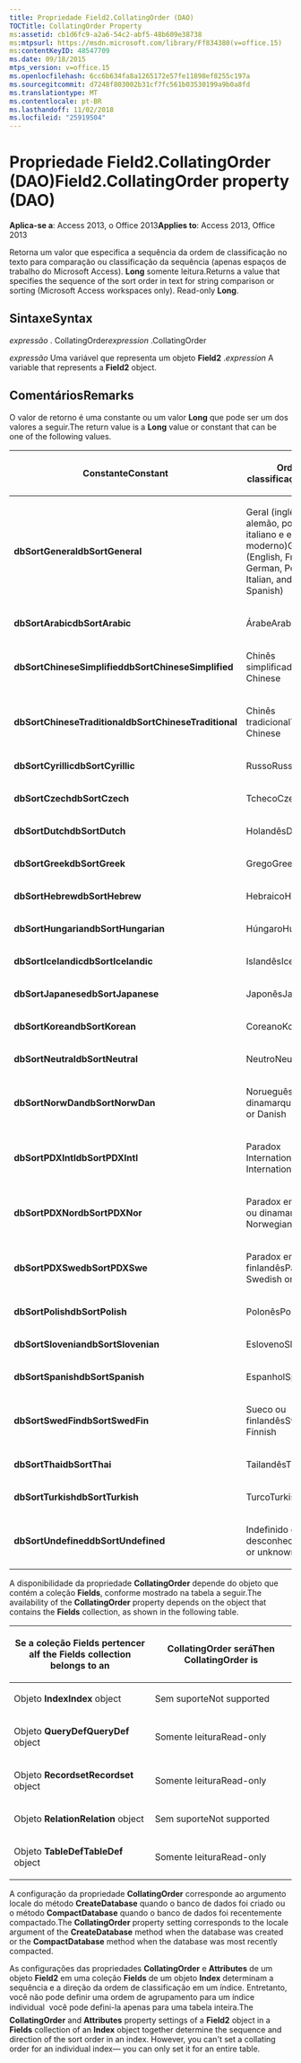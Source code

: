 ```yaml
---
title: Propriedade Field2.CollatingOrder (DAO)
TOCTitle: CollatingOrder Property
ms:assetid: cb1d6fc9-a2a6-54c2-abf5-48b609e38738
ms:mtpsurl: https://msdn.microsoft.com/library/Ff834380(v=office.15)
ms:contentKeyID: 48547709
ms.date: 09/18/2015
mtps_version: v=office.15
ms.openlocfilehash: 6cc6b634fa8a1265172e57fe11898ef8255c197a
ms.sourcegitcommit: d7248f803002b31cf7fc561b03530199a9b0a8fd
ms.translationtype: MT
ms.contentlocale: pt-BR
ms.lasthandoff: 11/02/2018
ms.locfileid: "25919504"
---
```

# <a name="field2collatingorder-property-dao"></a><span data-ttu-id="b073d-102">Propriedade Field2.CollatingOrder (DAO)</span><span class="sxs-lookup"><span data-stu-id="b073d-102">Field2.CollatingOrder property (DAO)</span></span>


<span data-ttu-id="b073d-103">**Aplica-se a**: Access 2013, o Office 2013</span><span class="sxs-lookup"><span data-stu-id="b073d-103">**Applies to**: Access 2013, Office 2013</span></span>

<span data-ttu-id="b073d-p101">Retorna um valor que especifica a sequência da ordem de classificação no texto para comparação ou classificação da sequência (apenas espaços de trabalho do Microsoft Access). **Long** somente leitura.</span><span class="sxs-lookup"><span data-stu-id="b073d-p101">Returns a value that specifies the sequence of the sort order in text for string comparison or sorting (Microsoft Access workspaces only). Read-only **Long**.</span></span>

## <a name="syntax"></a><span data-ttu-id="b073d-106">Sintaxe</span><span class="sxs-lookup"><span data-stu-id="b073d-106">Syntax</span></span>

<span data-ttu-id="b073d-107">*expressão* . CollatingOrder</span><span class="sxs-lookup"><span data-stu-id="b073d-107">*expression* .CollatingOrder</span></span>

<span data-ttu-id="b073d-108">*expressão* Uma variável que representa um objeto **Field2** .</span><span class="sxs-lookup"><span data-stu-id="b073d-108">*expression* A variable that represents a **Field2** object.</span></span>

## <a name="remarks"></a><span data-ttu-id="b073d-109">Comentários</span><span class="sxs-lookup"><span data-stu-id="b073d-109">Remarks</span></span>

<span data-ttu-id="b073d-110">O valor de retorno é uma constante ou um valor **Long** que pode ser um dos valores a seguir.</span><span class="sxs-lookup"><span data-stu-id="b073d-110">The return value is a **Long** value or constant that can be one of the following values.</span></span>

<table>
<colgroup>
<col style="width: 50%" />
<col style="width: 50%" />
</colgroup>
<thead>
<tr class="header">
<th><p><span data-ttu-id="b073d-111">Constante</span><span class="sxs-lookup"><span data-stu-id="b073d-111">Constant</span></span></p></th>
<th><p><span data-ttu-id="b073d-112">Ordem de classificação</span><span class="sxs-lookup"><span data-stu-id="b073d-112">Sort order</span></span></p></th>
</tr>
</thead>
<tbody>
<tr class="odd">
<td><p><span data-ttu-id="b073d-113"><strong>dbSortGeneral</strong></span><span class="sxs-lookup"><span data-stu-id="b073d-113"><strong>dbSortGeneral</strong></span></span></p></td>
<td><p><span data-ttu-id="b073d-114">Geral (inglês, francês, alemão, português, italiano e espanhol moderno)</span><span class="sxs-lookup"><span data-stu-id="b073d-114">General (English, French, German, Portuguese, Italian, and Modern Spanish)</span></span></p></td>
</tr>
<tr class="even">
<td><p><span data-ttu-id="b073d-115"><strong>dbSortArabic</strong></span><span class="sxs-lookup"><span data-stu-id="b073d-115"><strong>dbSortArabic</strong></span></span></p></td>
<td><p><span data-ttu-id="b073d-116">Árabe</span><span class="sxs-lookup"><span data-stu-id="b073d-116">Arabic</span></span></p></td>
</tr>
<tr class="odd">
<td><p><span data-ttu-id="b073d-117"><strong>dbSortChineseSimplified</strong></span><span class="sxs-lookup"><span data-stu-id="b073d-117"><strong>dbSortChineseSimplified</strong></span></span></p></td>
<td><p><span data-ttu-id="b073d-118">Chinês simplificado</span><span class="sxs-lookup"><span data-stu-id="b073d-118">Simplified Chinese</span></span></p></td>
</tr>
<tr class="even">
<td><p><span data-ttu-id="b073d-119"><strong>dbSortChineseTraditional</strong></span><span class="sxs-lookup"><span data-stu-id="b073d-119"><strong>dbSortChineseTraditional</strong></span></span></p></td>
<td><p><span data-ttu-id="b073d-120">Chinês tradicional</span><span class="sxs-lookup"><span data-stu-id="b073d-120">Traditional Chinese</span></span></p></td>
</tr>
<tr class="odd">
<td><p><span data-ttu-id="b073d-121"><strong>dbSortCyrillic</strong></span><span class="sxs-lookup"><span data-stu-id="b073d-121"><strong>dbSortCyrillic</strong></span></span></p></td>
<td><p><span data-ttu-id="b073d-122">Russo</span><span class="sxs-lookup"><span data-stu-id="b073d-122">Russian</span></span></p></td>
</tr>
<tr class="even">
<td><p><span data-ttu-id="b073d-123"><strong>dbSortCzech</strong></span><span class="sxs-lookup"><span data-stu-id="b073d-123"><strong>dbSortCzech</strong></span></span></p></td>
<td><p><span data-ttu-id="b073d-124">Tcheco</span><span class="sxs-lookup"><span data-stu-id="b073d-124">Czech</span></span></p></td>
</tr>
<tr class="odd">
<td><p><span data-ttu-id="b073d-125"><strong>dbSortDutch</strong></span><span class="sxs-lookup"><span data-stu-id="b073d-125"><strong>dbSortDutch</strong></span></span></p></td>
<td><p><span data-ttu-id="b073d-126">Holandês</span><span class="sxs-lookup"><span data-stu-id="b073d-126">Dutch</span></span></p></td>
</tr>
<tr class="even">
<td><p><span data-ttu-id="b073d-127"><strong>dbSortGreek</strong></span><span class="sxs-lookup"><span data-stu-id="b073d-127"><strong>dbSortGreek</strong></span></span></p></td>
<td><p><span data-ttu-id="b073d-128">Grego</span><span class="sxs-lookup"><span data-stu-id="b073d-128">Greek</span></span></p></td>
</tr>
<tr class="odd">
<td><p><span data-ttu-id="b073d-129"><strong>dbSortHebrew</strong></span><span class="sxs-lookup"><span data-stu-id="b073d-129"><strong>dbSortHebrew</strong></span></span></p></td>
<td><p><span data-ttu-id="b073d-130">Hebraico</span><span class="sxs-lookup"><span data-stu-id="b073d-130">Hebrew</span></span></p></td>
</tr>
<tr class="even">
<td><p><span data-ttu-id="b073d-131"><strong>dbSortHungarian</strong></span><span class="sxs-lookup"><span data-stu-id="b073d-131"><strong>dbSortHungarian</strong></span></span></p></td>
<td><p><span data-ttu-id="b073d-132">Húngaro</span><span class="sxs-lookup"><span data-stu-id="b073d-132">Hungarian</span></span></p></td>
</tr>
<tr class="odd">
<td><p><span data-ttu-id="b073d-133"><strong>dbSortIcelandic</strong></span><span class="sxs-lookup"><span data-stu-id="b073d-133"><strong>dbSortIcelandic</strong></span></span></p></td>
<td><p><span data-ttu-id="b073d-134">Islandês</span><span class="sxs-lookup"><span data-stu-id="b073d-134">Icelandic</span></span></p></td>
</tr>
<tr class="even">
<td><p><span data-ttu-id="b073d-135"><strong>dbSortJapanese</strong></span><span class="sxs-lookup"><span data-stu-id="b073d-135"><strong>dbSortJapanese</strong></span></span></p></td>
<td><p><span data-ttu-id="b073d-136">Japonês</span><span class="sxs-lookup"><span data-stu-id="b073d-136">Japanese</span></span></p></td>
</tr>
<tr class="odd">
<td><p><span data-ttu-id="b073d-137"><strong>dbSortKorean</strong></span><span class="sxs-lookup"><span data-stu-id="b073d-137"><strong>dbSortKorean</strong></span></span></p></td>
<td><p><span data-ttu-id="b073d-138">Coreano</span><span class="sxs-lookup"><span data-stu-id="b073d-138">Korean</span></span></p></td>
</tr>
<tr class="even">
<td><p><span data-ttu-id="b073d-139"><strong>dbSortNeutral</strong></span><span class="sxs-lookup"><span data-stu-id="b073d-139"><strong>dbSortNeutral</strong></span></span></p></td>
<td><p><span data-ttu-id="b073d-140">Neutro</span><span class="sxs-lookup"><span data-stu-id="b073d-140">Neutral</span></span></p></td>
</tr>
<tr class="odd">
<td><p><span data-ttu-id="b073d-141"><strong>dbSortNorwDan</strong></span><span class="sxs-lookup"><span data-stu-id="b073d-141"><strong>dbSortNorwDan</strong></span></span></p></td>
<td><p><span data-ttu-id="b073d-142">Norueguês ou dinamarquês</span><span class="sxs-lookup"><span data-stu-id="b073d-142">Norwegian or Danish</span></span></p></td>
</tr>
<tr class="even">
<td><p><span data-ttu-id="b073d-143"><strong>dbSortPDXIntl</strong></span><span class="sxs-lookup"><span data-stu-id="b073d-143"><strong>dbSortPDXIntl</strong></span></span></p></td>
<td><p><span data-ttu-id="b073d-144">Paradox International</span><span class="sxs-lookup"><span data-stu-id="b073d-144">Paradox International</span></span></p></td>
</tr>
<tr class="odd">
<td><p><span data-ttu-id="b073d-145"><strong>dbSortPDXNor</strong></span><span class="sxs-lookup"><span data-stu-id="b073d-145"><strong>dbSortPDXNor</strong></span></span></p></td>
<td><p><span data-ttu-id="b073d-146">Paradox em norueguês ou dinamarquês</span><span class="sxs-lookup"><span data-stu-id="b073d-146">Paradox Norwegian or Danish</span></span></p></td>
</tr>
<tr class="even">
<td><p><span data-ttu-id="b073d-147"><strong>dbSortPDXSwe</strong></span><span class="sxs-lookup"><span data-stu-id="b073d-147"><strong>dbSortPDXSwe</strong></span></span></p></td>
<td><p><span data-ttu-id="b073d-148">Paradox em sueco ou finlandês</span><span class="sxs-lookup"><span data-stu-id="b073d-148">Paradox Swedish or Finnish</span></span></p></td>
</tr>
<tr class="odd">
<td><p><span data-ttu-id="b073d-149"><strong>dbSortPolish</strong></span><span class="sxs-lookup"><span data-stu-id="b073d-149"><strong>dbSortPolish</strong></span></span></p></td>
<td><p><span data-ttu-id="b073d-150">Polonês</span><span class="sxs-lookup"><span data-stu-id="b073d-150">Polish</span></span></p></td>
</tr>
<tr class="even">
<td><p><span data-ttu-id="b073d-151"><strong>dbSortSlovenian</strong></span><span class="sxs-lookup"><span data-stu-id="b073d-151"><strong>dbSortSlovenian</strong></span></span></p></td>
<td><p><span data-ttu-id="b073d-152">Esloveno</span><span class="sxs-lookup"><span data-stu-id="b073d-152">Slovenian</span></span></p></td>
</tr>
<tr class="odd">
<td><p><span data-ttu-id="b073d-153"><strong>dbSortSpanish</strong></span><span class="sxs-lookup"><span data-stu-id="b073d-153"><strong>dbSortSpanish</strong></span></span></p></td>
<td><p><span data-ttu-id="b073d-154">Espanhol</span><span class="sxs-lookup"><span data-stu-id="b073d-154">Spanish</span></span></p></td>
</tr>
<tr class="even">
<td><p><span data-ttu-id="b073d-155"><strong>dbSortSwedFin</strong></span><span class="sxs-lookup"><span data-stu-id="b073d-155"><strong>dbSortSwedFin</strong></span></span></p></td>
<td><p><span data-ttu-id="b073d-156">Sueco ou finlandês</span><span class="sxs-lookup"><span data-stu-id="b073d-156">Swedish or Finnish</span></span></p></td>
</tr>
<tr class="odd">
<td><p><span data-ttu-id="b073d-157"><strong>dbSortThai</strong></span><span class="sxs-lookup"><span data-stu-id="b073d-157"><strong>dbSortThai</strong></span></span></p></td>
<td><p><span data-ttu-id="b073d-158">Tailandês</span><span class="sxs-lookup"><span data-stu-id="b073d-158">Thai</span></span></p></td>
</tr>
<tr class="even">
<td><p><span data-ttu-id="b073d-159"><strong>dbSortTurkish</strong></span><span class="sxs-lookup"><span data-stu-id="b073d-159"><strong>dbSortTurkish</strong></span></span></p></td>
<td><p><span data-ttu-id="b073d-160">Turco</span><span class="sxs-lookup"><span data-stu-id="b073d-160">Turkish</span></span></p></td>
</tr>
<tr class="odd">
<td><p><span data-ttu-id="b073d-161"><strong>dbSortUndefined</strong></span><span class="sxs-lookup"><span data-stu-id="b073d-161"><strong>dbSortUndefined</strong></span></span></p></td>
<td><p><span data-ttu-id="b073d-162">Indefinido ou desconhecido</span><span class="sxs-lookup"><span data-stu-id="b073d-162">Undefined or unknown</span></span></p></td>
</tr>
</tbody>
</table>


<span data-ttu-id="b073d-163">A disponibilidade da propriedade **CollatingOrder** depende do objeto que contém a coleção **Fields**, conforme mostrado na tabela a seguir.</span><span class="sxs-lookup"><span data-stu-id="b073d-163">The availability of the **CollatingOrder** property depends on the object that contains the **Fields** collection, as shown in the following table.</span></span>

<table>
<colgroup>
<col style="width: 50%" />
<col style="width: 50%" />
</colgroup>
<thead>
<tr class="header">
<th><p><span data-ttu-id="b073d-164">Se a coleção Fields pertencer a</span><span class="sxs-lookup"><span data-stu-id="b073d-164">If the Fields collection belongs to an</span></span></p></th>
<th><p><span data-ttu-id="b073d-165">CollatingOrder será</span><span class="sxs-lookup"><span data-stu-id="b073d-165">Then CollatingOrder is</span></span></p></th>
</tr>
</thead>
<tbody>
<tr class="odd">
<td><p><span data-ttu-id="b073d-166">Objeto <strong>Index</strong></span><span class="sxs-lookup"><span data-stu-id="b073d-166"><strong>Index</strong> object</span></span></p></td>
<td><p><span data-ttu-id="b073d-167">Sem suporte</span><span class="sxs-lookup"><span data-stu-id="b073d-167">Not supported</span></span></p></td>
</tr>
<tr class="even">
<td><p><span data-ttu-id="b073d-168">Objeto <strong>QueryDef</strong></span><span class="sxs-lookup"><span data-stu-id="b073d-168"><strong>QueryDef</strong> object</span></span></p></td>
<td><p><span data-ttu-id="b073d-169">Somente leitura</span><span class="sxs-lookup"><span data-stu-id="b073d-169">Read-only</span></span></p></td>
</tr>
<tr class="odd">
<td><p><span data-ttu-id="b073d-170">Objeto <strong>Recordset</strong></span><span class="sxs-lookup"><span data-stu-id="b073d-170"><strong>Recordset</strong> object</span></span></p></td>
<td><p><span data-ttu-id="b073d-171">Somente leitura</span><span class="sxs-lookup"><span data-stu-id="b073d-171">Read-only</span></span></p></td>
</tr>
<tr class="even">
<td><p><span data-ttu-id="b073d-172">Objeto <strong>Relation</strong></span><span class="sxs-lookup"><span data-stu-id="b073d-172"><strong>Relation</strong> object</span></span></p></td>
<td><p><span data-ttu-id="b073d-173">Sem suporte</span><span class="sxs-lookup"><span data-stu-id="b073d-173">Not supported</span></span></p></td>
</tr>
<tr class="odd">
<td><p><span data-ttu-id="b073d-174">Objeto <strong>TableDef</strong></span><span class="sxs-lookup"><span data-stu-id="b073d-174"><strong>TableDef</strong> object</span></span></p></td>
<td><p><span data-ttu-id="b073d-175">Somente leitura</span><span class="sxs-lookup"><span data-stu-id="b073d-175">Read-only</span></span></p></td>
</tr>
</tbody>
</table>


<span data-ttu-id="b073d-176">A configuração da propriedade **CollatingOrder** corresponde ao argumento locale do método **CreateDatabase** quando o banco de dados foi criado ou o método **CompactDatabase** quando o banco de dados foi recentemente compactado.</span><span class="sxs-lookup"><span data-stu-id="b073d-176">The **CollatingOrder** property setting corresponds to the locale argument of the **CreateDatabase** method when the database was created or the **CompactDatabase** method when the database was most recently compacted.</span></span>

<span data-ttu-id="b073d-p102">As configurações das propriedades **CollatingOrder** e **Attributes** de um objeto **Field2** em uma coleção **Fields** de um objeto **Index** determinam a sequência e a direção da ordem de classificação em um índice. Entretanto, você não pode definir uma ordem de agrupamento para um índice individual  você pode defini-la apenas para uma tabela inteira.</span><span class="sxs-lookup"><span data-stu-id="b073d-p102">The **CollatingOrder** and **Attributes** property settings of a **Field2** object in a **Fields** collection of an **Index** object together determine the sequence and direction of the sort order in an index. However, you can't set a collating order for an individual index— you can only set it for an entire table.</span></span>

